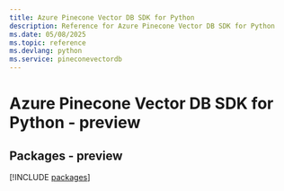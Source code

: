 ```yaml
---
title: Azure Pinecone Vector DB SDK for Python
description: Reference for Azure Pinecone Vector DB SDK for Python
ms.date: 05/08/2025
ms.topic: reference
ms.devlang: python
ms.service: pineconevectordb
---
```

# Azure Pinecone Vector DB SDK for Python - preview
## Packages - preview
[!INCLUDE [packages](pinecone-vector-db-index.md)]
